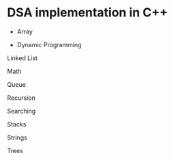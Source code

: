 # DSA implementation in C++
 
- Array

- Dynamic Programming

Linked List

Math

Queue

Recursion

Searching

Stacks

Strings

Trees

